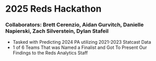 # 2025 Reds Hackathon


### Collaborators: Brett Cerenzio, Aidan Gurvitch, Danielle Napierski, Zach Silverstein, Dylan Stafeil

- Tasked with Predicting 2024 PA utilizing 2021-2023 Statcast Data
- 1 of 6 Teams That was Named a Finalist and Got To Present Our Findings to the Reds Analytics Staff
